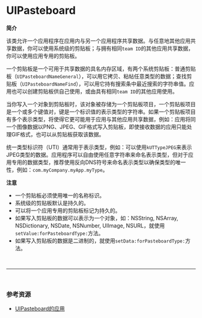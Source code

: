 # UIPasteboard

**简介**

该类允许一个应用程序在应用内与另一个应用程序共享数据。与任意地其他应用共享数据，你可以使用系统级的剪贴板；与拥有相同`team ID`的其他应用共享数据，你可以使用应用专用的剪贴板。

一个剪贴板是一个可用于共享数据的具名内存区域，有两个系统剪贴板：普通剪贴板（`UIPasteboardNameGeneral`），可以用它拷贝、粘帖任意类型的数据；查找剪贴板（`UIPasteboardNameFind`），可以用它持有搜索条中最近搜索的字符串值。应用也可以创建剪贴板供自己使用，或由具有相同`team ID`的其他应用使用。

当你写入一个对象到剪贴板时，该对象被存储为一个剪贴板项目，一个剪贴板项目是一个或多个键值对，键是一个标识值的表示类型的字符串。如果一个剪贴板项目有多个表示类型，将使得它更可能用于应用与其他应用共享数据，例如：应用将同一个图像数据以PNG、JPEG、GIF格式写入剪贴板，即使接收数据的应用只能处理GIF格式，也可以从剪贴板获取该数据。

统一类型标识符（UTI）通常用于表示类型，例如：可以使用`kUTTypeJPEG`来表示JPEG类型的数据。应用程序可以自由使用任意字符串来命名表示类型，但对于应用专用的数据类型，推荐使用反向DNS符号来命名表示类型以确保类型的唯一性，例如：`com.myCompany.myApp.myType`。



**注意**

* 一个剪贴板必须使用唯一的名称标识。
* 系统级的剪贴板默认是持久的。
* 可以将一个应用专用的剪贴板标记为持久的。
* 如果写入剪贴板的数据可以表示为一个对象，如：NSString, NSArray, NSDictionary, NSDate, NSNumber, UIImage, NSURL，就使用`setValue:forPasteboardType:`方法。
* 如果写入剪贴板的数据是二进制的，就使用`setData:forPasteboardType:`方法。

<br>

***

<br>

### 参考资源

* [UIPasteboard的应用](http://www.luobbe.com/ios-pasteboard/)